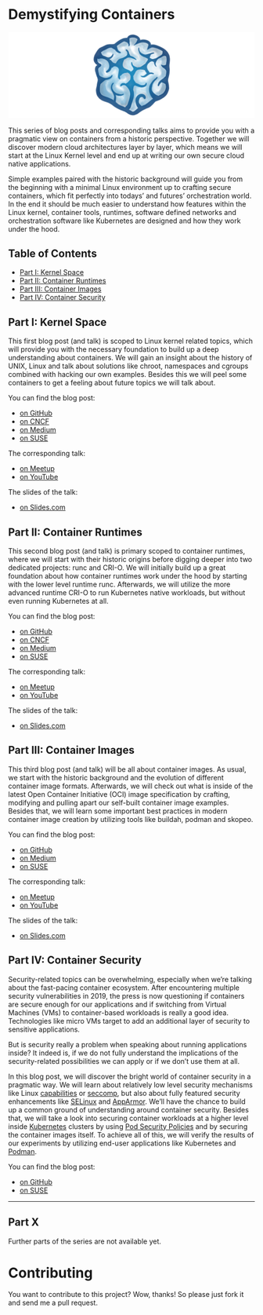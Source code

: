 # Demystifying Containers

![logo](logo-fit.png)

This series of blog posts and corresponding talks aims to provide you with a
pragmatic view on containers from a historic perspective. Together we will
discover modern cloud architectures layer by layer, which means we will start at
the Linux Kernel level and end up at writing our own secure cloud native
applications.

Simple examples paired with the historic background will guide you from the
beginning with a minimal Linux environment up to crafting secure containers,
which fit perfectly into todays’ and futures’ orchestration world. In the end it
should be much easier to understand how features within the Linux kernel,
container tools, runtimes, software defined networks and orchestration software
like Kubernetes are designed and how they work under the hood.

## Table of Contents

- [Part I: Kernel Space](#part-i-kernel-space)
- [Part II: Container Runtimes](#part-ii-container-runtimes)
- [Part III: Container Images](#part-iii-container-images)
- [Part IV: Container Security](#part-iv-container-security)

## Part I: Kernel Space

This first blog post (and talk) is scoped to Linux kernel related topics, which
will provide you with the necessary foundation to build up a deep understanding
about containers. We will gain an insight about the history of UNIX, Linux and
talk about solutions like chroot, namespaces and cgroups combined with hacking
our own examples. Besides this we will peel some containers to get a feeling
about future topics we will talk about.

You can find the blog post:

- [on GitHub](part1-kernel-space/post.md)
- [on CNCF](https://www.cncf.io/blog/2019/06/24/demystifying-containers-part-i-kernel-space)
- [on Medium](https://medium.com/p/2c53d6979504)
- [on SUSE](https://www.suse.com/c/demystifying-containers-part-i-kernel-space)

The corresponding talk:

- [on Meetup](https://meetu.ps/e/GrmTm/CJqk6/f)
- [on YouTube](https://youtu.be/Hb1bsfFyC-Q)

The slides of the talk:

- [on Slides.com](https://slides.com/saschagrunert/demystifying-containers-part-i-kernel-space)

## Part II: Container Runtimes

This second blog post (and talk) is primary scoped to container runtimes, where
we will start with their historic origins before digging deeper into two
dedicated projects: runc and CRI-O. We will initially build up a great
foundation about how container runtimes work under the hood by starting with the
lower level runtime runc. Afterwards, we will utilize the more advanced runtime
CRI-O to run Kubernetes native workloads, but without even running Kubernetes at
all.

You can find the blog post:

- [on GitHub](part2-container-runtimes/post.md)
- [on CNCF](https://www.cncf.io/blog/2019/07/15/demystifying-containers-part-ii-container-runtimes)
- [on Medium](https://medium.com/p/e363aa378f25)
- [on SUSE](https://www.suse.com/c/demystifying-containers-part-ii-container-runtimes)

The corresponding talk:

- [on Meetup](http://meetu.ps/e/GPJ3T/tbX1P/f)
- [on YouTube](https://youtu.be/UnnAhjJEdH4)

The slides of the talk:

- [on Slides.com](https://slides.com/saschagrunert/demystifying-containers-part-ii-container-runtimes)

## Part III: Container Images

This third blog post (and talk) will be all about container images. As usual, we
start with the historic background and the evolution of different container
image formats. Afterwards, we will check out what is inside of the latest Open
Container Initiative (OCI) image specification by crafting, modifying and
pulling apart our self-built container image examples. Besides that, we will learn
some important best practices in modern container image creation by utilizing
tools like buildah, podman and skopeo.

You can find the blog post:

- [on GitHub](part3-container-images/post.md)
- [on Medium](https://medium.com/p/244865de6fef)
- [on SUSE](https://www.suse.com/c/demystifying-containers-part-iii-container-images)

The corresponding talk:

- [on Meetup](https://www.meetup.com/de-DE/Linux-Meetup-Leipzig/events/263578530)
- [on YouTube](https://youtu.be/zjUXCKKJb-E)

The slides of the talk:

- [on Slides.com](https://slides.com/saschagrunert/demystifying-containers-part-iii-container-images)

## Part IV: Container Security

Security-related topics can be overwhelming, especially when we’re talking
about the fast-pacing container ecosystem. After encountering multiple security
vulnerabilities in 2019, the press is now questioning if containers are secure
enough for our applications and if switching from Virtual Machines (VMs) to
container-based workloads is really a good idea. Technologies like micro VMs
target to add an additional layer of security to sensitive applications.

But is security really a problem when speaking about running applications
inside? It indeed is, if we do not fully understand the implications of the
security-related possibilities we can apply or if we don’t use them at all.

In this blog post, we will discover the bright world of container security in a
pragmatic way. We will learn about relatively low level security mechanisms
like Linux [capabilities][40] or [seccomp][41], but also about fully featured
security enhancements like [SELinux][42] and [AppArmor][43]. We’ll have the
chance to build up a common ground of understanding around container security.
Besides that, we will take a look into securing container workloads at a higher
level inside [Kubernetes][44] clusters by using [Pod Security Policies][45] and
by securing the container images itself. To achieve all of this, we will verify
the results of our experiments by utilizing end-user applications like
Kubernetes and [Podman][46].

[40]: http://man7.org/linux/man-pages/man7/capabilities.7.html
[41]: https://en.wikipedia.org/wiki/Seccomp
[42]: https://en.wikipedia.org/wiki/Security-Enhanced_Linux
[43]: https://en.wikipedia.org/wiki/AppArmor
[44]: https://kubernetes.io
[45]: https://kubernetes.io/docs/concepts/policy/pod-security-policy
[46]: https://podman.io

You can find the blog post:

- [on GitHub](part4-container-security/post.md)
- [on SUSE](https://www.suse.com/c/demystifying-containers-part-iv-container-security)

---

## Part X

Further parts of the series are not available yet.

# Contributing

You want to contribute to this project? Wow, thanks! So please just fork it and
send me a pull request.
